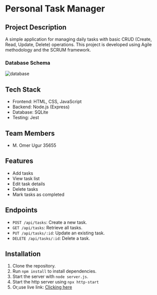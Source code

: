 # Personal Task Manager

## Project Description
A simple application for managing daily tasks with basic CRUD (Create, Read, Update, Delete) operations. This project is developed using Agile methodology and the SCRUM framework.

### Database Schema
![database](https://github.com/user-attachments/assets/c17e9d80-7931-4dc1-a975-838d1002d030)

## Tech Stack
- Frontend: HTML, CSS, JavaScript
- Backend: Node.js (Express)
- Database: SQLite
- Testing: Jest

## Team Members
- M. Omer Ugur 35655
## Features
- Add tasks
- View task list
- Edit task details
- Delete tasks
- Mark tasks as completed

## Endpoints
- `POST /api/tasks`: Create a new task.
- `GET /api/tasks`: Retrieve all tasks.
- `PUT /api/tasks/:id`: Update an existing task.
- `DELETE /api/tasks/:id`: Delete a task.

## Installation
1. Clone the repository.
2. Run `npm install` to install dependencies.
3. Start the server with `node server.js`.
4. Start the http server using `npx http-start`
5. Or,use live link: [Clicking here](https://task-manager-roendsb5q-dav1lexs-projects.vercel.app/)